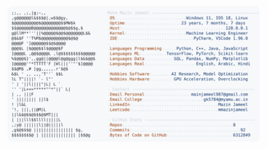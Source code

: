 <picture>
  <source srcset="https://raw.githubusercontent.com/mmazinjameel/mmazinjameel/main/dark_mode.svg?v=1749759131" media="(prefers-color-scheme: dark)">
  <img src="https://raw.githubusercontent.com/mmazinjameel/mmazinjameel/main/light_mode.svg?v=1749759131">
</picture>
